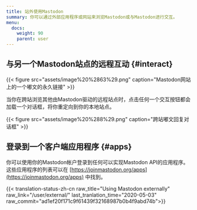 ```yaml
---
title: 站外使用Mastodon
summary: 你可以通过外部应用程序或网站来浏览Mastodon或与Mastodon进行交互。
menu:
  docs:
    weight: 90
    parent: user
---
```


## 与另一个Mastodon站点的远程互动 {#interact}

{{< figure src="assets/image%20%2863%29.png" caption="Mastodon网站上的一个嘟文的永久链接" >}}

当你在跨站浏览其他由Mastodon驱动的远程站点时，点击任何一个交互按钮都会加载一个对话框，将你重定向到你的本地站点。

{{< figure src="assets/image%20%288%29.png" caption="跨站嘟文回复对话框" >}}

## 登录到一个客户端应用程序 {#apps}

你可以使用你的Mastodon帐户登录到任何可以实现Mastodon API的应用程序。这些应用程序的列表可以在 [https://joinmastodon.org/apps](https://joinmastodon.org/apps) 中找到。

{{< translation-status-zh-cn raw_title="Using Mastodon externally" raw_link="/user/external/" last_tranlation_time="2020-05-03" raw_commit="ad1ef20f171c9f61439f32168987b0b4f9abd74b">}}
